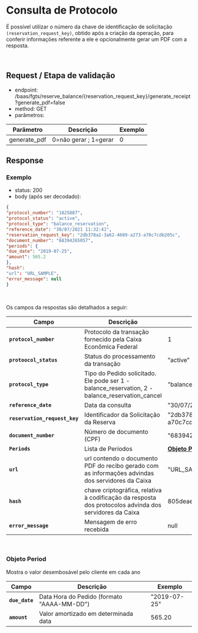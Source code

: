 # Consulta de Protocolo

É possível utilizar o número da chave de identificação de solicitação `(reservation_request_key)`, obtido após a criação da operação, para conferir informações referente a ele e opcionalmente gerar um PDF com a resposta.

<br>

## Request / Etapa de validação

- endpoint: /baas/fgts/reserve_balance/{reservation_request_key}/generate_receipt?generate_pdf=false
- method: GET
- parâmetros:

| Parâmetro    | Descrição             | Exemplo |
|--------------|-----------------------|---------|
| generate_pdf | 0=não gerar ; 1=gerar | 0       |

## Response

### Exemplo

- status: 200
- body (após ser decodado): 

```json
{
"protocol_number": "1825887",
"protocol_status": "active",
"protocol_type": "balance_reservation",
"reference_date": "30/07/2021 11:32:41",
"reservation_request_key": "2db378a2-3a62-4689-a273-a70c7cdb205c",
"document_number": "68394265057",
"periods": {
"due_date": "2019-07-25",
"amount": 565.2
},
"hash":   
"url": "URL_SAMPLE", 
"error_message": null
}
```

<br>

Os campos da respostas são detalhados a seguir:

| Campo                         | Descrição                                                                                              | Exemplo                                |
|-------------------------------|--------------------------------------------------------------------------------------------------------|----------------------------------------|
| **`protocol_number`**         | Protocolo da transação fornecido pela Caixa Econômica Federal                                          | 1                                      |
| **`protoocol_status`**        | Status do processamento da transação                                                                   | "active"                               |
| **`protocol_type`**           | Tipo do Pedido solicitado. Ele pode ser 1 - balance_reservation, 2 - balance_reservation_cancel        | "balance_reservation"                  |
| **`reference_date`**          | Data da consulta                                                                                       | "30/07/2021 11:32:41"                  |
| **`reservation_request_key`** | Identificador da Solicitação da Reserva                                                                | "2db378a2-3a62-4689-a273-a70c7cdb205c" |
| **`document_number`**         | Número de documento (CPF)                                                                              | "68394265057"                          |
| **`Periods`**                 | Lista de Períodos                                                                                      | **[Objeto Period](#objeto-period)**    |
| **`url`**                     | url contendo o documento PDF do recibo gerado com as informações advindas dos servidores da Caixa      | "URL_SAMPLE"                           |
| **`hash`**                    | chave criptográfica, relativa à codificação da resposta dos protocolos advinda dos servidores da Caixa | 805deae950977568a4a6efad72cde92e       |
| **`error_message`**           | Mensagem de erro recebida                                                                              | null                                   |

<br>

### Objeto Period
Mostra o valor desembosável pelo cliente em cada ano <a name=objeto-period></a>

| Campo          | Descrição                                  | Exemplo      |
|----------------|--------------------------------------------|--------------|
| **`due_date`** | Data Hora do Pedido (formato "AAAA-MM-DD") | "2019-07-25" |
| **`amount`**   | Valor amortizado em determinada data       | 565.20       |
